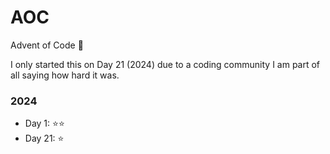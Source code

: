# AOC
Advent of Code 🎄

I only started this on Day 21 (2024) due to a coding community I am part of all saying how hard it was.

### 2024
- Day 1: ⭐⭐
- Day 21: ⭐
